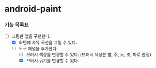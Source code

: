 # android-paint

### 기능 목록표

- [ ] 그림판 앱을 구현한다.
  - [x] 화면에 자유 곡선을 그릴 수 있다.
  - [ ] 도구 패널을 추가한다.
    - [ ] 브러시 색상을 변경할 수 있다. (브러시 색상은 빨, 주, 노, 초, 파로 한정)
    - [x] 브러시 굵기를 변경할 수 있다.